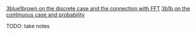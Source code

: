 [3blue1brown on the discrete case and the connection with FFT](https://www.youtube.com/watch?v=KuXjwB4LzSA)
[3b1b on the continuous case and probability](https://www.youtube.com/watch?v=IaSGqQa5O-M)

TODO: take notes